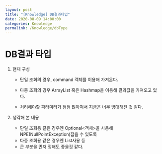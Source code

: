 ```yaml
---
layout: post
title: "[Knowledge] DB결과타입"
date: 2020-08-09 14:00:00
categories: Knowledge
permalink: /Knowledge/dbType
---
```


# DB결과 타입

1. 현재 구성

   - 단일 조회의 경우, command 객체를 이용해 가져온다.

   - 다중 조회의 경우 ArrayList 혹은 Hashmap을 이용해 결과값을 가져오고 있다.

   - 처리해야할 파라미터가 점점 많아져서 지금은 너무 방대해진 것 같다.

     

2. 생각해 본 내용

   - 단일 조회용 같은 경우엔 Optional<객체>을 사용해 NPE(NullPointException)잡을 수 있도록
   - 다중 조회용 같은 경우엔 List사용 등 
   - 큰 부분을 먼저 정해도 좋을것 같다.








